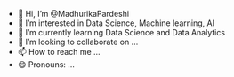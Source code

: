 - 👋 Hi, I’m @MadhurikaPardeshi
- 👀 I’m interested in Data Science, Machine learning, AI
- 🌱 I’m currently learning Data Science and Data Analytics
- 💞️ I’m looking to collaborate on ...
- 📫 How to reach me ...
- 😄 Pronouns: ...

<!---
MadhurikaPardeshi/MadhurikaPardeshi is a ✨ special ✨ repository because its `README.md` (this file) appears on your GitHub profile.
You can click the Preview link to take a look at your changes.
--->
